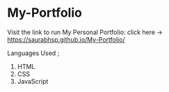 # My-Portfolio
Visit the link to run My Personal Portfolio:
 click here →
https://saurabhsp.github.io/My-Portfolio/

Languages Used ;
1. HTML
2. CSS
3. JavaScript


